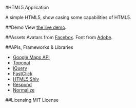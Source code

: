 #HTML5 Application

A simple HTML5, show casing some capabilities of HTML5.

##Demo
View [the live demo](https://ashmenhennett.github.io/HTML5-Application/).

##Assets
Avatars from [Facebox](http://facebox.io/).
Font from [Adobe](https://github.com/adobe-fonts/source-code-pro).

##APIs, Frameworks & Libraries
- [Google Maps API](https://developers.google.com/maps/documentation/javascript/)
- [Topcoat](http://topcoat.io/)
- [jQuery](https://jquery.com/)
- [FastClick](https://github.com/ftlabs/fastclick)
- [HTML5 Shiv](https://github.com/aFarkas/html5shiv)
- [Respond](https://github.com/scottjehl/Respond)
- [Normalize](https://github.com/necolas/normalize.css)


##Licensing
MIT License
